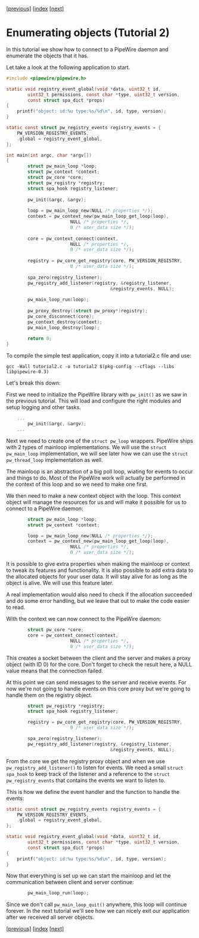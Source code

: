 [[previous]](tutorial1.md) [[index](tutorial-index.md) [[next]](tutorial3.md)

# Enumerating objects (Tutorial 2)

In this tutorial we show how to connect to a PipeWire daemon and 
enumerate the objects that it has.

Let take a look at the following application to start.

```c
#include <pipewire/pipewire.h>

static void registry_event_global(void *data, uint32_t id,
		uint32_t permissions, const char *type, uint32_t version,
		const struct spa_dict *props)
{
	printf("object: id:%u type:%s/%d\n", id, type, version);
}

static const struct pw_registry_events registry_events = {
	PW_VERSION_REGISTRY_EVENTS,
	.global = registry_event_global,
};

int main(int argc, char *argv[])                                                
{                                                                               
        struct pw_main_loop *loop;                                              
        struct pw_context *context;                                             
        struct pw_core *core;                                                   
        struct pw_registry *registry;                                           
        struct spa_hook registry_listener;                                      
                                                                                
        pw_init(&argc, &argv);                                                  
                                                                                
        loop = pw_main_loop_new(NULL /* properties */);                         
        context = pw_context_new(pw_main_loop_get_loop(loop),                   
                        NULL /* properties */,                                  
                        0 /* user_data size */);                                
                                                                                
        core = pw_context_connect(context,                                      
                        NULL /* properties */,                                  
                        0 /* user_data size */);                                
                                                                                
        registry = pw_core_get_registry(core, PW_VERSION_REGISTRY,              
                        0 /* user_data size */);                                
                                                                                
        spa_zero(registry_listener);                                            
        pw_registry_add_listener(registry, &registry_listener,                  
                                       &registry_events, NULL);                 
                                                                                
        pw_main_loop_run(loop);                                                 
                                                                                
        pw_proxy_destroy((struct pw_proxy*)registry);                           
        pw_core_disconnect(core);                                               
        pw_context_destroy(context);                                            
        pw_main_loop_destroy(loop);                                             
                                                                                
        return 0;                                                               
}                                  
```

To compile the simple test application, copy it into a tutorial2.c file and
use:

```
gcc -Wall tutorial2.c -o tutorial2 $(pkg-config --cflags --libs libpipewire-0.3)
```

Let's break this down:

First we need to initialize the PipeWire library with `pw_init()` as we
saw in the previous tutorial. This will load and configure the right
modules and setup logging and other tasks.

```c
	...
        pw_init(&argc, &argv);
	...
```

Next we need to create one of the `struct pw_loop` wrappers. PipeWire
ships with 2 types of mainloop implementations. We will use the
`struct pw_main_loop` implementation, we will see later how we can
use the `struct pw_thread_loop` implementation as well.

The mainloop is an abstraction of a big poll loop, wiating for events
to occur and things to do. Most of the PipeWire work will actually
be performed in the context of this loop and so we need to make one
first.

We then need to make a new context object with the loop. This context
object will manage the resources for us and will make it possible for
us to connect to a PipeWire daemon:

```c
        struct pw_main_loop *loop;
        struct pw_context *context;

        loop = pw_main_loop_new(NULL /* properties */);
        context = pw_context_new(pw_main_loop_get_loop(loop),
                        NULL /* properties */,
                        0 /* user_data size */);
```

It is possible to give extra properties when making the mainloop or
context to tweak its features and functionality. It is also possible
to add extra data to the allocated objects for your user data. It will
stay alive for as long as the object is alive. We will use this
feature later.

A real implementation would also need to check if the allocation
succeeded and do some error handling, but we leave that out to make
the code easier to read.

With the context we can now connect to the PipeWire daemon:

```c
        struct pw_core *core;
        core = pw_context_connect(context,
                        NULL /* properties */,
                        0 /* user_data size */);
```

This creates a socket between the client and the server and makes
a proxy object (with ID 0) for the core. Don't forget to check the
result here, a NULL value means that the connection failed.

At this point we can send messages to the server and receive events.
For now we're not going to handle events on this core proxy but
we're going to handle them on the registry object.


```c
        struct pw_registry *registry;
        struct spa_hook registry_listener;

        registry = pw_core_get_registry(core, PW_VERSION_REGISTRY,
                        0 /* user_data size */);

        spa_zero(registry_listener);
        pw_registry_add_listener(registry, &registry_listener,
                                       &registry_events, NULL);
```

From the core we get the registry proxy object and when we use
`pw_registry_add_listener()` to listen for events. We need a
small `struct spa_hook` to keep track of the listener and a
reference to the `struct pw_registry_events` that contains the
events we want to listen to.

This is how we define the event handler and the function to
handle the events:

```c
static const struct pw_registry_events registry_events = {
	PW_VERSION_REGISTRY_EVENTS,
	.global = registry_event_global,
};

static void registry_event_global(void *data, uint32_t id,
		uint32_t permissions, const char *type, uint32_t version,
		const struct spa_dict *props)
{
	printf("object: id:%u type:%s/%d\n", id, type, version);
}
```

Now that everything is set up we can start the mainloop and let
the communication between client and server continue:

```c
        pw_main_loop_run(loop);
```

Since we don't call `pw_main_loop_quit()` anywhere, this loop will
continue forever. In the next tutorial we'll see how we can nicely
exit our application after we received all server objects.


[[previous]](tutorial1.md) [[index](tutorial-index.md) [[next]](tutorial3.md)
